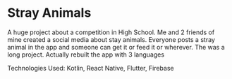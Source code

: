 # Stray Animals

A huge project about a competition in High School. Me and 2 friends of mine created a social media about stay animals. Everyone posts a stray animal
in the app and someone can get it or feed it or wherever. The was a long project. Actually rebuilt the app with 3 languages

Technologies Used: Kotlin, React Native, Flutter, Firebase
